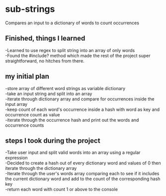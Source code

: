 # sub-strings  

Compares an input to a dictionary of words to count occurrences  

## Finished, things I learned  

-Learned to use regex to split string into an array of only words  
-Found the #include? method which made the rest of the project super straightforward, no hitches from there.

## my initial plan  

-store array of different word strings as variable dictionary  
-take an input string and split into an array  
-iterate through dictionary array and compare for occurrences inside the input array  
-keep count of each word's occurrence inside a hash with word as key and occurrence count as value  
-iterate through the occurrence hash and print out the words and occurrence counts

## steps I took during the project  

-Take user input and split valid words into an array using a regular expression  
-Decided to create a hash out of every dictionary word and values of 0 then iterate through the dictionary array  
-Iterate through the user's words array comparing each to see if it includes the current dictionary word and add to the count of the corresponding hash key  
-return each word with count 1 or above to the console